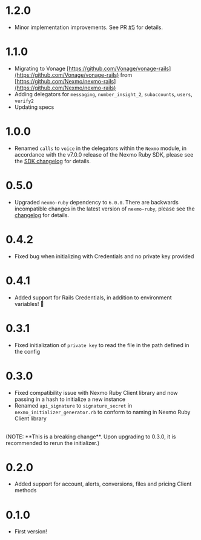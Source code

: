 # 1.2.0

* Minor implementation improvements. See PR [#5](https://github.com/Vonage/vonage-rails/pull/5) for details.

# 1.1.0

* Migrating to Vonage [https://github.com/Vonage/vonage-rails](https://github.com/Vonage/vonage-rails) from [https://github.com/Nexmo/nexmo-rails](https://github.com/Nexmo/nexmo-rails)
* Adding delegators for `messaging`, `number_insight_2`, `subaccounts`, `users`, `verify2`
* Updating specs

# 1.0.0

* Renamed `calls` to `voice` in the delegators within the `Nexmo` module, in accordance with the v7.0.0 release of the Nexmo Ruby SDK, please see the [SDK changelog](https://github.com/Nexmo/nexmo-ruby/blob/master/CHANGES.md) for details.

# 0.5.0

* Upgraded `nexmo-ruby` dependency to `6.0.0`. There are backwards incompatible changes in the latest version of `nexmo-ruby`, please see the [changelog](https://github.com/Nexmo/nexmo-ruby/blob/master/CHANGES.md) for details.

# 0.4.2

* Fixed bug when initializing with Credentials and no private key provided

# 0.4.1

* Added support for Rails Credentials, in addition to environment variables! 🙌

# 0.3.1

* Fixed initialization of `private key` to read the file in the path defined in the config

# 0.3.0

* Fixed compatibility issue with Nexmo Ruby Client library and now passing in a hash to initialize a new instance
* Renamed `api_signature` to `signature_secret` in `nexmo_initializer_generator.rb` to conform to naming in Nexmo Ruby Client library
<br>
(NOTE: **This is a breaking change**. Upon upgrading to 0.3.0, it is recommended to rerun the initializer.)

# 0.2.0

* Added support for account, alerts, conversions, files and pricing Client methods 

# 0.1.0

* First version!